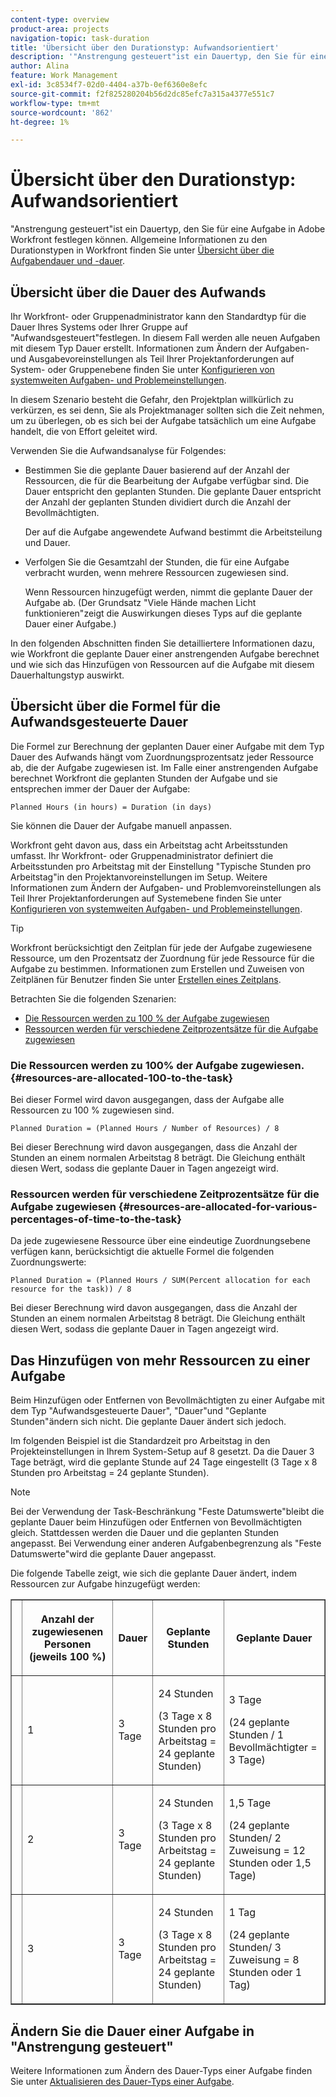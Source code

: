 ```yaml
---
content-type: overview
product-area: projects
navigation-topic: task-duration
title: 'Übersicht über den Durationstyp: Aufwandsorientiert'
description: '"Anstrengung gesteuert"ist ein Dauertyp, den Sie für eine Aufgabe in Adobe Workfront festlegen können. Allgemeine Informationen zu den Durationstypen in Workfront finden Sie unter Übersicht über die Aufgabendauer und -dauer.'
author: Alina
feature: Work Management
exl-id: 3c8534f7-02d0-4404-a37b-0ef6360e8efc
source-git-commit: f2f825280204b56d2dc85efc7a315a4377e551c7
workflow-type: tm+mt
source-wordcount: '862'
ht-degree: 1%

---
```


# Übersicht über den Durationstyp: Aufwandsorientiert

&quot;Anstrengung gesteuert&quot;ist ein Dauertyp, den Sie für eine Aufgabe in Adobe Workfront festlegen können. Allgemeine Informationen zu den Durationstypen in Workfront finden Sie unter [Übersicht über die Aufgabendauer und -dauer](../../../manage-work/tasks/taskdurtn/task-duration-and-duration-type.md).

## Übersicht über die Dauer des Aufwands

Ihr Workfront- oder Gruppenadministrator kann den Standardtyp für die Dauer Ihres Systems oder Ihrer Gruppe auf &quot;Aufwandsgesteuert&quot;festlegen. In diesem Fall werden alle neuen Aufgaben mit diesem Typ Dauer erstellt. Informationen zum Ändern der Aufgaben- und Ausgabevoreinstellungen als Teil Ihrer Projektanforderungen auf System- oder Gruppenebene finden Sie unter [Konfigurieren von systemweiten Aufgaben- und Problemeinstellungen](../../../administration-and-setup/set-up-workfront/configure-system-defaults/set-task-issue-preferences.md).

In diesem Szenario besteht die Gefahr, den Projektplan willkürlich zu verkürzen, es sei denn, Sie als Projektmanager sollten sich die Zeit nehmen, um zu überlegen, ob es sich bei der Aufgabe tatsächlich um eine Aufgabe handelt, die von Effort geleitet wird.

Verwenden Sie die Aufwandsanalyse für Folgendes:

* Bestimmen Sie die geplante Dauer basierend auf der Anzahl der Ressourcen, die für die Bearbeitung der Aufgabe verfügbar sind. Die Dauer entspricht den geplanten Stunden. Die geplante Dauer entspricht der Anzahl der geplanten Stunden dividiert durch die Anzahl der Bevollmächtigten.

  Der auf die Aufgabe angewendete Aufwand bestimmt die Arbeitsteilung und Dauer.

* Verfolgen Sie die Gesamtzahl der Stunden, die für eine Aufgabe verbracht wurden, wenn mehrere Ressourcen zugewiesen sind.

  Wenn Ressourcen hinzugefügt werden, nimmt die geplante Dauer der Aufgabe ab. (Der Grundsatz &quot;Viele Hände machen Licht funktionieren&quot;zeigt die Auswirkungen dieses Typs auf die geplante Dauer einer Aufgabe.)

In den folgenden Abschnitten finden Sie detailliertere Informationen dazu, wie Workfront die geplante Dauer einer anstrengenden Aufgabe berechnet und wie sich das Hinzufügen von Ressourcen auf die Aufgabe mit diesem Dauerhaltungstyp auswirkt.

## Übersicht über die Formel für die Aufwandsgesteuerte Dauer

Die Formel zur Berechnung der geplanten Dauer einer Aufgabe mit dem Typ Dauer des Aufwands hängt vom Zuordnungsprozentsatz jeder Ressource ab, die der Aufgabe zugewiesen ist. Im Falle einer anstrengenden Aufgabe berechnet Workfront die geplanten Stunden der Aufgabe und sie entsprechen immer der Dauer der Aufgabe:

```
Planned Hours (in hours) = Duration (in days)
```

Sie können die Dauer der Aufgabe manuell anpassen.

Workfront geht davon aus, dass ein Arbeitstag acht Arbeitsstunden umfasst. Ihr Workfront- oder Gruppenadministrator definiert die Arbeitsstunden pro Arbeitstag mit der Einstellung &quot;Typische Stunden pro Arbeitstag&quot;in den Projektanvoreinstellungen im Setup. Weitere Informationen zum Ändern der Aufgaben- und Problemvoreinstellungen als Teil Ihrer Projektanforderungen auf Systemebene finden Sie unter [Konfigurieren von systemweiten Aufgaben- und Problemeinstellungen](../../../administration-and-setup/set-up-workfront/configure-system-defaults/set-task-issue-preferences.md).

>[!TIP]
>
>Workfront berücksichtigt den Zeitplan für jede der Aufgabe zugewiesene Ressource, um den Prozentsatz der Zuordnung für jede Ressource für die Aufgabe zu bestimmen. Informationen zum Erstellen und Zuweisen von Zeitplänen für Benutzer finden Sie unter [Erstellen eines Zeitplans](../../../administration-and-setup/set-up-workfront/configure-timesheets-schedules/create-schedules.md).

Betrachten Sie die folgenden Szenarien:

* [Die Ressourcen werden zu 100 % der Aufgabe zugewiesen](#resources-are-allocated-100-to-the-task)
* [Ressourcen werden für verschiedene Zeitprozentsätze für die Aufgabe zugewiesen](#resources-are-allocated-for-various-percentages-of-time-to-the-task)

### Die Ressourcen werden zu 100% der Aufgabe zugewiesen. {#resources-are-allocated-100-to-the-task}

Bei dieser Formel wird davon ausgegangen, dass der Aufgabe alle Ressourcen zu 100 % zugewiesen sind.

```
Planned Duration = (Planned Hours / Number of Resources) / 8
```

Bei dieser Berechnung wird davon ausgegangen, dass die Anzahl der Stunden an einem normalen Arbeitstag 8 beträgt. Die Gleichung enthält diesen Wert, sodass die geplante Dauer in Tagen angezeigt wird.

### Ressourcen werden für verschiedene Zeitprozentsätze für die Aufgabe zugewiesen {#resources-are-allocated-for-various-percentages-of-time-to-the-task}

Da jede zugewiesene Ressource über eine eindeutige Zuordnungsebene verfügen kann, berücksichtigt die aktuelle Formel die folgenden Zuordnungswerte:

```
Planned Duration = (Planned Hours / SUM(Percent allocation for each resource for the task)) / 8
```

Bei dieser Berechnung wird davon ausgegangen, dass die Anzahl der Stunden an einem normalen Arbeitstag 8 beträgt. Die Gleichung enthält diesen Wert, sodass die geplante Dauer in Tagen angezeigt wird.

## Das Hinzufügen von mehr Ressourcen zu einer Aufgabe

Beim Hinzufügen oder Entfernen von Bevollmächtigten zu einer Aufgabe mit dem Typ &quot;Aufwandsgesteuerte Dauer&quot;, &quot;Dauer&quot;und &quot;Geplante Stunden&quot;ändern sich nicht. Die geplante Dauer ändert sich jedoch.

Im folgenden Beispiel ist die Standardzeit pro Arbeitstag in den Projekteinstellungen in Ihrem System-Setup auf 8 gesetzt. Da die Dauer 3 Tage beträgt, wird die geplante Stunde auf 24 Tage eingestellt (3 Tage x 8 Stunden pro Arbeitstag = 24 geplante Stunden).

>[!NOTE]
>
>Bei der Verwendung der Task-Beschränkung &quot;Feste Datumswerte&quot;bleibt die geplante Dauer beim Hinzufügen oder Entfernen von Bevollmächtigten gleich. Stattdessen werden die Dauer und die geplanten Stunden angepasst. Bei Verwendung einer anderen Aufgabenbegrenzung als &quot;Feste Datumswerte&quot;wird die geplante Dauer angepasst.

Die folgende Tabelle zeigt, wie sich die geplante Dauer ändert, indem Ressourcen zur Aufgabe hinzugefügt werden:

<table border="1" cellspacing="15" cellpadding="1"> 
 <col> 
 <col> 
 <col> 
 <col> 
 <col> 
 <thead> 
  <tr> 
   <th> </th> 
   <th> <p><strong>Anzahl der zugewiesenen Personen (jeweils 100 %)</strong> </p> </th> 
   <th> <p><strong>Dauer</strong> </p> </th> 
   <th> <p><strong>Geplante Stunden</strong> </p> </th> 
   <th><strong>Geplante Dauer</strong> </th> 
  </tr> 
 </thead> 
 <tbody> 
  <tr> 
   <td> </td> 
   <td> <p>1</p> </td> 
   <td> <p>3 Tage</p> </td> 
   <td> <p>24 Stunden</p> <p>(3 Tage x 8 Stunden pro Arbeitstag = 24 geplante Stunden)</p> </td> 
   <td> <p>3 Tage</p> <p>(24 geplante Stunden / 1 Bevollmächtigter = 3 Tage)</p> </td> 
  </tr> 
  <tr> 
   <td> </td> 
   <td> <p>2</p> </td> 
   <td> <p>3 Tage</p> </td> 
   <td> <p>24 Stunden</p> <p>(3 Tage x 8 Stunden pro Arbeitstag = 24 geplante Stunden)</p> </td> 
   <td> <p>1,5 Tage</p> <p>(24 geplante Stunden/ 2 Zuweisung = 12 Stunden oder 1,5 Tage)</p> </td> 
  </tr> 
  <tr> 
   <td> </td> 
   <td> <p>3</p> </td> 
   <td> <p>3 Tage</p> </td> 
   <td> <p>24 Stunden</p> <p>(3 Tage x 8 Stunden pro Arbeitstag = 24 geplante Stunden)</p> </td> 
   <td> <p>1 Tag</p> <p>(24 geplante Stunden/ 3 Zuweisung = 8 Stunden oder 1 Tag)</p> </td> 
  </tr> 
 </tbody> 
</table>

## Ändern Sie die Dauer einer Aufgabe in &quot;Anstrengung gesteuert&quot;

Weitere Informationen zum Ändern des Dauer-Typs einer Aufgabe finden Sie unter [Aktualisieren des Dauer-Typs einer Aufgabe](../../../manage-work/tasks/taskdurtn/update-duration-type-of-task.md).

<!--
<p data-mc-conditions="QuicksilverOrClassic.Draft mode">(NOTE: replaced with new article linked above)</p>
-->

<!--
<ol data-mc-conditions="QuicksilverOrClassic.Draft mode">
<li value="1">Go to a task for which you want to change the Duration Type.</li>
<li value="2"> <p data-mc-conditions="QuicksilverOrClassic.Quicksilver">Click <strong>Task Details</strong> in the left panel, then in the Overview area click <strong>Duration Type</strong>. </p> </li>
<li value="3"> <p>Select <strong>Effort Driven</strong> from the drop-down menu.</p> </li>
<li value="4">Click <strong>Save</strong><strong>Changes</strong>.</li>
</ol>
-->
